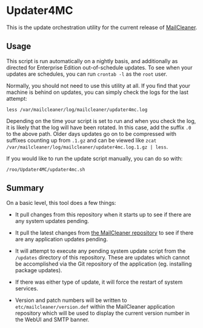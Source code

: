 # Updater4MC

This is the update orchestration utility for the current release of [MailCleaner](https://github.com/MailCleaner/MailCleaner).

## Usage

This script is run automatically on a nightly basis, and additionally as directed for Enterprise Edition out-of-schedule updates. To see when your updates are schedules, you can run `crontab -l` as the `root` user.

Normally, you should not need to use this utility at all. If you find that your machine is behind on updates, you can simply check the logs for the last attempt:

```
less /var/mailcleaner/log/mailcleaner/updater4mc.log
```

Depending on the time your script is set to run and when you check the log, it is likely that the log will have been rotated. In this case, add the suffix `.0` to the above path. Older days updates go on to be compressed with suffixes counting up from `.1.gz` and can be viewed like `zcat /var/mailcleaner/log/mailcleaner/updater4mc.log.1.gz | less`.

If you would like to run the update script manually, you can do so with:

```
/roo/Updater4MC/updater4mc.sh
```

## Summary

On a basic level, this tool does a few things:

* It pull changes from this repository when it starts up to see if there are any system updates pending.

* It pull the latest changes from [the MailCleaner repository](https://github.com/MailCleaner/MailCleaner) to see if there are any application updates pending.

* It will attempt to execute any pending system update script from the `/updates` directory of this repository. These are updates which cannot be accomplished via the Git repository of the application (eg. installing package updates).

* If there was either type of update, it will force the restart of system services.

* Version and patch numbers will be written to `etc/mailcleaner/version.def` within the MailCleaner application repository which will be used to display the current version number in the WebUI and SMTP banner.
